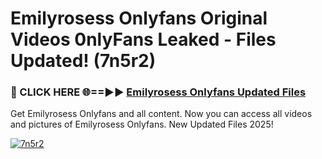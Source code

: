 # Emilyrosess Onlyfans Original Videos 0nlyFans Leaked - Files Updated! (7n5r2)

<h3>🔴 CLICK HERE 🌐==►► <a href="https://tinyurl.com/ehrbuxhb" rel="nofollow">Emilyrosess Onlyfans Updated Files</a></h3>

Get Emilyrosess Onlyfans and all content. Now you can access all videos and pictures of Emilyrosess Onlyfans. New Updated Files 2025!

[![7n5r2](https://i.imgur.com/lVYEuWS.gif)](https://tinyurl.com/ehrbuxhb)
